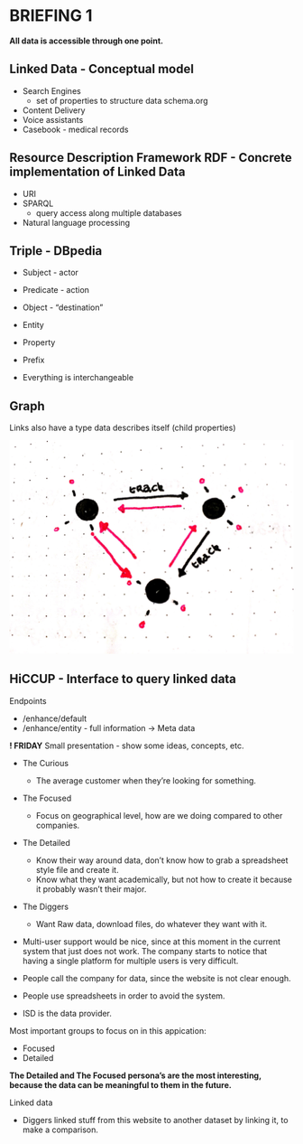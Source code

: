 # BRIEFING 1

**All data is accessible through one point.**

## Linked Data - Conceptual model
* Search Engines
    * set of properties to structure data schema.org
* Content Delivery
* Voice assistants
* Casebook - medical records

## Resource Description Framework RDF - Concrete implementation of Linked Data
* URI
* SPARQL
    * query access along multiple databases
* Natural language processing

## Triple - DBpedia
* Subject - actor
* Predicate - action
* Object - “destination”

* Entity
* Property
* Prefix
* Everything  is interchangeable

## Graph
Links also have a type data describes itself (child properties)

![Graph](./assets/meeting_1-triple-graph.JPG)

## HiCCUP - Interface to query linked data

Endpoints
* /enhance/default
* /enhance/entity - full information -> Meta data

**! FRIDAY**
Small presentation - show some ideas, concepts, etc.

* The Curious
    * The average customer when they’re looking for something.
* The Focused
    * Focus on geographical level, how are we doing compared to other companies.
* The Detailed
    * Know their way around data, don’t know how to grab a spreadsheet style file and create it.
    * Know what they want academically, but not how to create it because it probably wasn’t their major.
* The Diggers
    * Want Raw data, download files, do whatever they want with it.

* Multi-user support would be nice, since at this moment in the current system that just does not work. The company starts to notice that having a single platform for multiple users is very difficult.
* People call the company for data, since the website is not clear enough.
* People use spreadsheets in order to avoid the system.
* ISD is the data provider.

Most important groups to focus on in this appication:
* Focused
* Detailed

**The Detailed and The Focused persona’s are the most interesting, because the data can be meaningful to them in the future.**

Linked data
* Diggers linked stuff from this website to another dataset by linking it, to make a comparison.
